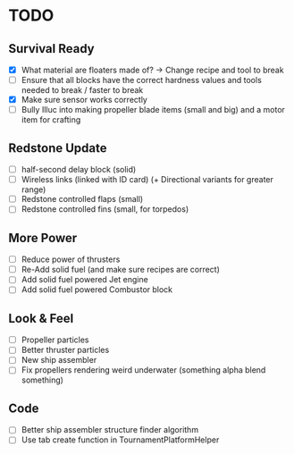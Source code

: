 # TODO
## Survival Ready
- [x] What material are floaters made of? -> Change recipe and tool to break
- [ ] Ensure that all blocks have the correct hardness values and tools needed to break / faster to break
- [x] Make sure sensor works correctly
- [ ] Bully Illuc into making propeller blade items (small and big) and a motor item for crafting

## Redstone Update
- [ ] half-second delay block (solid)
- [ ] Wireless links (linked with ID card) (+ Directional variants for greater range)
- [ ] Redstone controlled flaps (small)
- [ ] Redstone controlled fins (small, for torpedos)

## More Power
- [ ] Reduce power of thrusters
- [ ] Re-Add solid fuel (and make sure recipes are correct)
- [ ] Add solid fuel powered Jet engine
- [ ] Add solid fuel powered Combustor block

## Look & Feel
- [ ] Propeller particles
- [ ] Better thruster particles
- [ ] New ship assembler
- [ ] Fix propellers rendering weird underwater (something alpha blend something)

## Code
- [ ] Better ship assembler structure finder algorithm
- [ ] Use tab create function in TournamentPlatformHelper